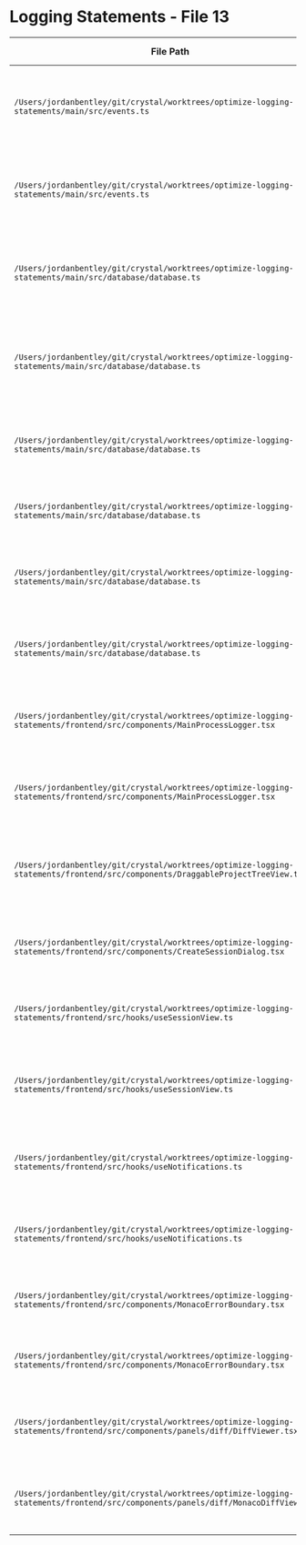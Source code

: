 # Logging Statements - File 13

| File Path | Line Number | Log Statement | Removed | Explanation |
|-----------|-------------|---------------|---------|-------------|
| `/Users/jordanbentley/git/crystal/worktrees/optimize-logging-statements/main/src/events.ts` | 240 | `console.warn('[Events] CodexPanelManager not initialized yet; panel will register later');` | No | Production debugging essential - helps diagnose startup timing issues |
| `/Users/jordanbentley/git/crystal/worktrees/optimize-logging-statements/main/src/events.ts` | 248 | `console.warn('[Events] ClaudePanelManager not initialized yet; panel will register later');` | No | Production debugging essential - helps diagnose startup timing issues |
| `/Users/jordanbentley/git/crystal/worktrees/optimize-logging-statements/main/src/database/database.ts` | 477 | `console.error('[Database] Failed to normalize timestamps:', error);` | No | Error handling and critical failures - database migration errors need logging |
| `/Users/jordanbentley/git/crystal/worktrees/optimize-logging-statements/main/src/database/database.ts` | 733 | `console.error('[Database] Failed to backfill tool_type for Codex sessions:', error);` | Yes | Migration error for unused functionality - empty try/catch serves no purpose |
| `/Users/jordanbentley/git/crystal/worktrees/optimize-logging-statements/main/src/database/database.ts` | 1040 | `console.error('[Database] Failed to run Claude panels migration:', error);` | No | Error handling and critical failures - migration errors need logging |
| `/Users/jordanbentley/git/crystal/worktrees/optimize-logging-statements/main/src/database/database.ts` | 1452 | `console.error('[Database] Circular reference detected in folder hierarchy');` | No | Error handling and critical failures - prevents infinite loops |
| `/Users/jordanbentley/git/crystal/worktrees/optimize-logging-statements/main/src/database/database.ts` | 1713 | `console.error('[Database] Update failed:', error);` | No | Error handling and critical failures - database operation failures |
| `/Users/jordanbentley/git/crystal/worktrees/optimize-logging-statements/main/src/database/database.ts` | 1927 | `console.error('[Database] Failed to add prompt marker:', error);` | No | Error handling and critical failures - database operation failures |
| `/Users/jordanbentley/git/crystal/worktrees/optimize-logging-statements/frontend/src/components/MainProcessLogger.tsx` | 13 | `console.warn(prefix, message);` | No | Production debugging essential - logging infrastructure itself |
| `/Users/jordanbentley/git/crystal/worktrees/optimize-logging-statements/frontend/src/components/MainProcessLogger.tsx` | 16 | `console.info(prefix, message);` | No | Production debugging essential - logging infrastructure itself |
| `/Users/jordanbentley/git/crystal/worktrees/optimize-logging-statements/frontend/src/components/DraggableProjectTreeView.tsx` | 104 | `console.warn('[DraggableProjectTreeView] Rapid re-render detected:', { prevTimestamp, timestamp, diff });` | Yes | Development-only debug log - already wrapped in NODE_ENV check, adds noise |
| `/Users/jordanbentley/git/crystal/worktrees/optimize-logging-statements/frontend/src/components/CreateSessionDialog.tsx` | 333 | `console.warn('File is not an image:', file.name);` | No | User-facing important information - helps users understand file restrictions |
| `/Users/jordanbentley/git/crystal/worktrees/optimize-logging-statements/frontend/src/hooks/useSessionView.ts` | 474 | `console.warn(\`[Output Load Effect] Detected stuck loading state, forcing reset\`);` | Yes | Development-only debug log - transient UI state debugging |
| `/Users/jordanbentley/git/crystal/worktrees/optimize-logging-statements/frontend/src/hooks/useSessionView.ts` | 774 | `console.warn(\`[Terminal Write Effect] Formatted output shrank from \${lastProcessedOutputLength.current} to \${formattedOutput.length}\`);` | Yes | Development-only debug log - unexpected state that shouldn't happen |
| `/Users/jordanbentley/git/crystal/worktrees/optimize-logging-statements/frontend/src/hooks/useNotifications.ts` | 35 | `console.warn('This browser does not support notifications');` | No | User-facing important information - browser capability detection |
| `/Users/jordanbentley/git/crystal/worktrees/optimize-logging-statements/frontend/src/hooks/useNotifications.ts` | 77 | `console.warn('Could not play notification sound:', error);` | No | User-facing important information - sound functionality issues |
| `/Users/jordanbentley/git/crystal/worktrees/optimize-logging-statements/frontend/src/components/MonacoErrorBoundary.tsx` | 27 | `console.warn('Monaco editor error caught, will recover:', error.message);` | No | Error handling and critical failures - UI recovery mechanism |
| `/Users/jordanbentley/git/crystal/worktrees/optimize-logging-statements/frontend/src/components/MonacoErrorBoundary.tsx` | 35 | `console.warn('Monaco editor error details:', { error, errorInfo });` | No | Error handling and critical failures - UI recovery mechanism |
| `/Users/jordanbentley/git/crystal/worktrees/optimize-logging-statements/frontend/src/components/panels/diff/DiffViewer.tsx` | 22 | `console.warn('parseUnifiedDiff: No file matches found in diff');` | No | User-facing important information - helps debug diff parsing issues |
| `/Users/jordanbentley/git/crystal/worktrees/optimize-logging-statements/frontend/src/components/panels/diff/MonacoDiffViewer.tsx` | 262 | `console.debug('Error calculating editor height:', error);` | Yes | Development-only debug log using console.debug - UI layout debugging |